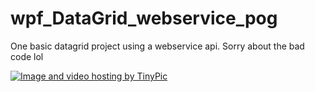 # wpf_DataGrid_webservice_pog
One basic datagrid project using a webservice api. Sorry about the bad code lol


<a href="http://pt-br.tinypic.com?ref=2hhkt8m" target="_blank"><img src="http://i66.tinypic.com/2hhkt8m.png" border="0" alt="Image and video hosting by TinyPic"></a>
